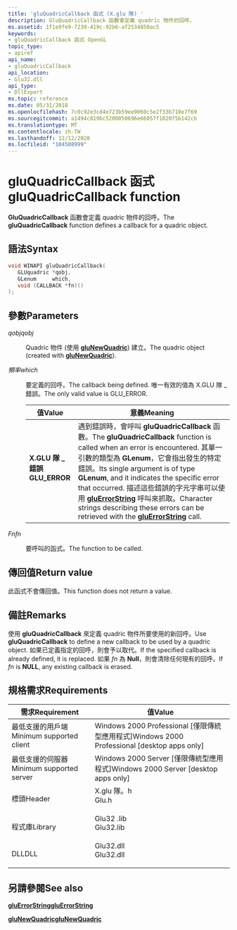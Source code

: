 ```yaml
---
title: 'gluQuadricCallback 函式 (X.glu 隊) '
description: GluQuadricCallback 函數會定義 quadric 物件的回呼。
ms.assetid: 1f1e9fe9-7239-419c-92b6-af2534850ac5
keywords:
- gluQuadricCallback 函式 OpenGL
topic_type:
- apiref
api_name:
- gluQuadricCallback
api_location:
- Glu32.dll
api_type:
- DllExport
ms.topic: reference
ms.date: 05/31/2018
ms.openlocfilehash: 7c0c92e3cd4e723b59ee9060c5e2f33b710e7f69
ms.sourcegitcommit: a1494c819bc5200050696e66057f1020f5b142cb
ms.translationtype: MT
ms.contentlocale: zh-TW
ms.lasthandoff: 12/12/2020
ms.locfileid: "104508999"
---
```

# <a name="gluquadriccallback-function"></a><span data-ttu-id="2c293-104">gluQuadricCallback 函式</span><span class="sxs-lookup"><span data-stu-id="2c293-104">gluQuadricCallback function</span></span>

<span data-ttu-id="2c293-105">**GluQuadricCallback** 函數會定義 quadric 物件的回呼。</span><span class="sxs-lookup"><span data-stu-id="2c293-105">The **gluQuadricCallback** function defines a callback for a quadric object.</span></span>

## <a name="syntax"></a><span data-ttu-id="2c293-106">語法</span><span class="sxs-lookup"><span data-stu-id="2c293-106">Syntax</span></span>


```C++
void WINAPI gluQuadricCallback(
   GLUquadric *qobj,
   GLenum     which,
   void (CALLBACK *fn)()
);
```



## <a name="parameters"></a><span data-ttu-id="2c293-107">參數</span><span class="sxs-lookup"><span data-stu-id="2c293-107">Parameters</span></span>

<dl> <dt>

<span data-ttu-id="2c293-108">*qobj*</span><span class="sxs-lookup"><span data-stu-id="2c293-108">*qobj*</span></span> 
</dt> <dd>

<span data-ttu-id="2c293-109">Quadric 物件 (使用 [**gluNewQuadric**](glunewquadric.md)) 建立。</span><span class="sxs-lookup"><span data-stu-id="2c293-109">The quadric object (created with [**gluNewQuadric**](glunewquadric.md)).</span></span>

</dd> <dt>

<span data-ttu-id="2c293-110">*頻率*</span><span class="sxs-lookup"><span data-stu-id="2c293-110">*which*</span></span> 
</dt> <dd>

<span data-ttu-id="2c293-111">要定義的回呼。</span><span class="sxs-lookup"><span data-stu-id="2c293-111">The callback being defined.</span></span> <span data-ttu-id="2c293-112">唯一有效的值為 X.GLU 隊 \_ 錯誤。</span><span class="sxs-lookup"><span data-stu-id="2c293-112">The only valid value is GLU\_ERROR.</span></span>



| <span data-ttu-id="2c293-113">值</span><span class="sxs-lookup"><span data-stu-id="2c293-113">Value</span></span>                                                                                                                                             | <span data-ttu-id="2c293-114">意義</span><span class="sxs-lookup"><span data-stu-id="2c293-114">Meaning</span></span>                                                                                                                                                                                                                                                                                                 |
|---------------------------------------------------------------------------------------------------------------------------------------------------|---------------------------------------------------------------------------------------------------------------------------------------------------------------------------------------------------------------------------------------------------------------------------------------------------------|
| <span id="GLU_ERROR"></span><span id="glu_error"></span><dl> <span data-ttu-id="2c293-115"><dt>**X.GLU 隊 \_ 錯誤**</dt></span><span class="sxs-lookup"><span data-stu-id="2c293-115"><dt>**GLU\_ERROR**</dt></span></span> </dl> | <span data-ttu-id="2c293-116">遇到錯誤時，會呼叫 **gluQuadricCallback** 函數。</span><span class="sxs-lookup"><span data-stu-id="2c293-116">The **gluQuadricCallback** function is called when an error is encountered.</span></span> <span data-ttu-id="2c293-117">其單一引數的類型為 **GLenum**，它會指出發生的特定錯誤。</span><span class="sxs-lookup"><span data-stu-id="2c293-117">Its single argument is of type **GLenum**, and it indicates the specific error that occurred.</span></span> <span data-ttu-id="2c293-118">描述這些錯誤的字元字串可以使用 [**gluErrorString**](gluerrorstring.md) 呼叫來抓取。</span><span class="sxs-lookup"><span data-stu-id="2c293-118">Character strings describing these errors can be retrieved with the [**gluErrorString**](gluerrorstring.md) call.</span></span><br/> |



 

</dd> <dt>

<span data-ttu-id="2c293-119">*Fn*</span><span class="sxs-lookup"><span data-stu-id="2c293-119">*fn*</span></span> 
</dt> <dd>

<span data-ttu-id="2c293-120">要呼叫的函式。</span><span class="sxs-lookup"><span data-stu-id="2c293-120">The function to be called.</span></span>

</dd> </dl>

## <a name="return-value"></a><span data-ttu-id="2c293-121">傳回值</span><span class="sxs-lookup"><span data-stu-id="2c293-121">Return value</span></span>

<span data-ttu-id="2c293-122">此函式不會傳回值。</span><span class="sxs-lookup"><span data-stu-id="2c293-122">This function does not return a value.</span></span>

## <a name="remarks"></a><span data-ttu-id="2c293-123">備註</span><span class="sxs-lookup"><span data-stu-id="2c293-123">Remarks</span></span>

<span data-ttu-id="2c293-124">使用 **gluQuadricCallback** 來定義 quadric 物件所要使用的新回呼。</span><span class="sxs-lookup"><span data-stu-id="2c293-124">Use **gluQuadricCallback** to define a new callback to be used by a quadric object.</span></span> <span data-ttu-id="2c293-125">如果已定義指定的回呼，則會予以取代。</span><span class="sxs-lookup"><span data-stu-id="2c293-125">If the specified callback is already defined, it is replaced.</span></span> <span data-ttu-id="2c293-126">如果 *fn* 為 **Null**，則會清除任何現有的回呼。</span><span class="sxs-lookup"><span data-stu-id="2c293-126">If *fn* is **NULL**, any existing callback is erased.</span></span>

## <a name="requirements"></a><span data-ttu-id="2c293-127">規格需求</span><span class="sxs-lookup"><span data-stu-id="2c293-127">Requirements</span></span>



| <span data-ttu-id="2c293-128">需求</span><span class="sxs-lookup"><span data-stu-id="2c293-128">Requirement</span></span> | <span data-ttu-id="2c293-129">值</span><span class="sxs-lookup"><span data-stu-id="2c293-129">Value</span></span> |
|-------------------------------------|--------------------------------------------------------------------------------------|
| <span data-ttu-id="2c293-130">最低支援的用戶端</span><span class="sxs-lookup"><span data-stu-id="2c293-130">Minimum supported client</span></span><br/> | <span data-ttu-id="2c293-131">Windows 2000 Professional \[僅限傳統型應用程式\]</span><span class="sxs-lookup"><span data-stu-id="2c293-131">Windows 2000 Professional \[desktop apps only\]</span></span><br/>                           |
| <span data-ttu-id="2c293-132">最低支援的伺服器</span><span class="sxs-lookup"><span data-stu-id="2c293-132">Minimum supported server</span></span><br/> | <span data-ttu-id="2c293-133">Windows 2000 Server \[僅限傳統型應用程式\]</span><span class="sxs-lookup"><span data-stu-id="2c293-133">Windows 2000 Server \[desktop apps only\]</span></span><br/>                                 |
| <span data-ttu-id="2c293-134">標頭</span><span class="sxs-lookup"><span data-stu-id="2c293-134">Header</span></span><br/>                   | <dl> <span data-ttu-id="2c293-135"><dt>X.glu 隊。h</dt></span><span class="sxs-lookup"><span data-stu-id="2c293-135"><dt>Glu.h</dt></span></span> </dl>     |
| <span data-ttu-id="2c293-136">程式庫</span><span class="sxs-lookup"><span data-stu-id="2c293-136">Library</span></span><br/>                  | <dl> <span data-ttu-id="2c293-137"><dt>Glu32 .lib</dt></span><span class="sxs-lookup"><span data-stu-id="2c293-137"><dt>Glu32.lib</dt></span></span> </dl> |
| <span data-ttu-id="2c293-138">DLL</span><span class="sxs-lookup"><span data-stu-id="2c293-138">DLL</span></span><br/>                      | <dl> <span data-ttu-id="2c293-139"><dt>Glu32.dll</dt></span><span class="sxs-lookup"><span data-stu-id="2c293-139"><dt>Glu32.dll</dt></span></span> </dl> |



## <a name="see-also"></a><span data-ttu-id="2c293-140">另請參閱</span><span class="sxs-lookup"><span data-stu-id="2c293-140">See also</span></span>

<dl> <dt>

[<span data-ttu-id="2c293-141">**gluErrorString**</span><span class="sxs-lookup"><span data-stu-id="2c293-141">**gluErrorString**</span></span>](gluerrorstring.md)
</dt> <dt>

[<span data-ttu-id="2c293-142">**gluNewQuadric**</span><span class="sxs-lookup"><span data-stu-id="2c293-142">**gluNewQuadric**</span></span>](glunewquadric.md)
</dt> </dl>

 

 





